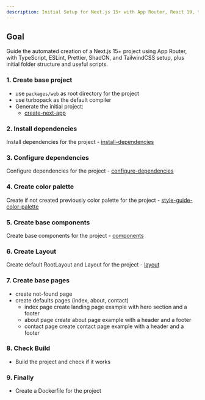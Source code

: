 ```yaml
---
description: Initial Setup for Next.js 15+ with App Router, React 19, tailwind and ShadCN
---
```


## Goal
Guide the automated creation of a Next.js 15+ project using App Router, with TypeScript, ESLint, Prettier, ShadCN, and TailwindCSS setup, plus initial folder structure and useful scripts.

### 1. Create base project
  - use `packages/web` as root directory for the project
  - use turbopack as the default compiler
  - Generate the initial project:
    - [create-next-app](./rules/nextjs/create-next-app.md)

### 2. Install dependencies
  Install dependencies for the project
    - [install-dependencies](./rules/nextjs/install-dependencies.md)

### 3. Configure dependencies
  Configure dependencies for the project
    - [configure-dependencies](./rules/nextjs/configure-dependencies.md)

### 4. Create color palette
  Create if not created previously color palette for the project
    - [style-guide-color-palette](./rules/config/style-guide-color-palette.md)

### 5. Create base components
  Create base components for the project
    - [components](./rules/nextjs/components.md)

### 6. Create Layout
  Create default RootLayout and Layout for the project
    - [layout](./rules/nextjs/layout.md)

### 7. Create base pages
  - create not-found page
  - create defaults pages (index, about, contact)
    - index page
      create landing page example with hero section and a footer
    - about page
      create about page example with a header and a footer
    - contact page
      create contact page example with a header and a footer

### 8. Check Build
  - Build the project and check if it works

### 9. Finally
  - Create a Dockerfile for the project